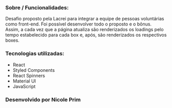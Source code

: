### Sobre / Funcionalidades:
Desafio proposto pela Lacrei para integrar a equipe de pessoas voluntárias como front-end.
Foi possível desenvolver todo o proposto e o bônus. Assim, a cada vez que a página atualiza são renderizados os loadings pelo tempo estabelecido para cada box e, após, são renderizados os respectivos boxes.

### Tecnologias utilizadas:
- React
- Styled Components
- React Spinners
- Material UI
- JavaScript


### Desenvolvido por Nicole Prim

